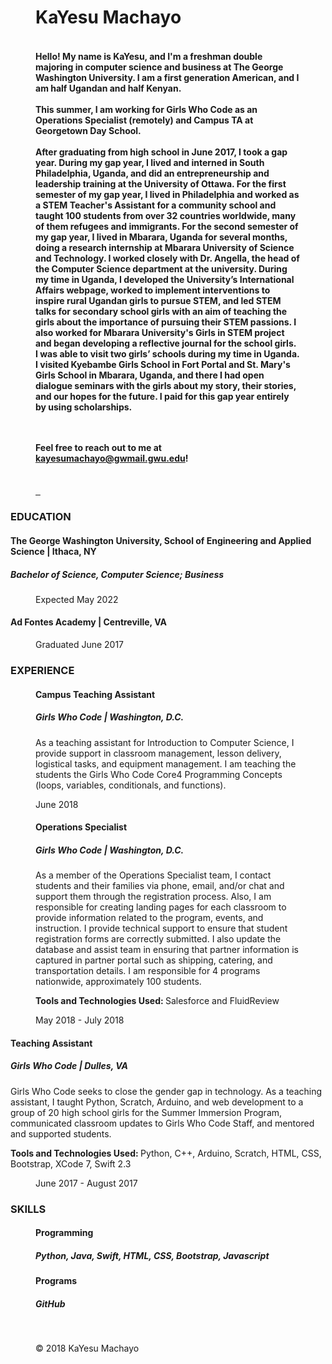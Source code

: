 

<div class="jumbotron">
<div class="row">
<figure class="col-sm-1"> </figure>
<figure class= "col-sm-4">
<br> <br>
<h1>KaYesu Machayo</h1>
<h4><br>
Hello! My name is KaYesu, and I'm a freshman double majoring in computer science and 
business at The George Washington University.  I am a first generation American, and I am half Ugandan and half Kenyan.
<br><br>
This summer, I am working for Girls Who Code as an Operations Specialist (remotely) and Campus TA at Georgetown Day School.
<br><br>
After graduating from high school in June 2017, I took a gap year. During my gap year, I lived and interned in South Philadelphia, Uganda, and did an entrepreneurship and leadership training at the University of Ottawa. For the first semester of my gap year, I lived in Philadelphia and worked as a STEM Teacher's Assistant for a community school and taught 100 students from over 32 countries worldwide, many of them refugees and immigrants. For the second semester of my gap year, I lived in Mbarara, Uganda for several months, doing a research internship at Mbarara University of Science and Technology. I worked closely with Dr. Angella, the head of the Computer Science department at the university. During my time in Uganda, I developed the University’s International Affairs webpage, worked to implement interventions to inspire rural Ugandan girls to pursue STEM, and led STEM talks for secondary school girls with an aim of teaching the girls about the importance of pursuing their STEM passions. I also worked for Mbarara University's Girls in STEM project and began developing a reflective journal for the school girls. I was able to visit two girls’ schools during my time in Uganda. I visited Kyebambe Girls School in Fort Portal and St. Mary's Girls School in Mbarara, Uganda, and there I had open dialogue seminars with the girls about my story, their stories, and our hopes for the future.
I paid for this gap year entirely by using scholarships. 

<br><br>
Feel free to reach out to me at kayesumachayo@gwmail.gwu.edu!
</h4>
<br>
<div class="socials">
<a href="mailto:kayesumachayo@gwmail.gwu.edu" target="_blank"><span class="fa fa-envelope-o"></span>
&nbsp;
<a href="www.linkedin.com/in/kayesumachayo" target="_blank"><span class="fa fa-linkedin"></span></a>
&nbsp;
<a href="https://github.com/KaYesuMachayo" target = "_blank"><span class="fa fa-github"></span></a>
&nbsp;
<a href="https://www.instagram.com/kayesu1999/" target = "_blank"><span class="fa fa-camera-retro"></span></a>
</div>
</figure>
</div>
</div>

<!-- RESUME -->
<section id="education" class="container-fluid">
<div class="row">
<h3><strong>EDUCATION</strong></h3>
</div>
<div class="row">


<h4><strong>The George Washington University, School of Engineering and Applied Science</strong> | Ithaca, NY</h4>
<h5>Bachelor of Science, Computer Science; Business</h5>


</figure>
<figure class="col-sm-2">
<p>Expected May 2022</p>
</figure>
</div>
<div class="row">

<h4><strong>Ad Fontes Academy</strong> | Centreville, VA</h4>
</figure>
<figure class="col-sm-2">
<p>Graduated June 2017</p>
</figure>
</div>
</section>

<section class="container-fluid" id="experience">
<div class="row">
<h3><strong>EXPERIENCE</strong></h3>
</div>
<div class="row">

</figure>
<figure class="col-sm-7">
<h4><strong>Campus Teaching Assistant</strong></h4>
<h5>Girls Who Code | Washington, D.C.</h5>
<p>As a teaching assistant for Introduction to Computer Science, I provide support in classroom management, lesson delivery, logistical tasks, and equipment management. I am teaching the students the Girls Who Code Core4 Programming Concepts (loops, variables, conditionals, and functions).
</p>
</figure>
<figure class="col-sm-2">
<p>June 2018</p>

<h4><strong>Operations Specialist </strong></h4>
<h5>Girls Who Code | Washington, D.C.</h5>
<p> As a member of the Operations Specialist team, I contact students and their families via phone, email, and/or chat and support them through the registration process. Also, I am responsible for creating landing pages for each classroom to provide information related to the program, events, and instruction. I provide technical support to ensure that student registration forms are correctly submitted. I also update the database and assist team in ensuring that partner information is captured in partner portal such as shipping, catering, and transportation details. I am responsible for 4 programs nationwide, approximately 100 students.
</p>
<p><strong>Tools and Technologies Used: </strong> Salesforce and FluidReview
</p>
</figure>
<figure class="col-sm-2">
<p>May 2018 - July 2018</p>
</figure>
</div>
<div class="row">
<h4><strong>Teaching Assistant</strong></h4>
<h5>Girls Who Code | Dulles, VA</h5>
<p>Girls Who Code seeks to close the gender gap in technology. As a teaching assistant, I taught Python, Scratch, Arduino,
and web development to a group of 20 high school girls for the Summer Immersion Program, communicated classroom
updates to Girls Who Code Staff, and mentored and supported students. </p>
<p><strong>Tools and Technologies Used: </strong> Python, C++, Arduino, Scratch,
HTML, CSS, Bootstrap, XCode 7, Swift 2.3</p>
</figure>
<figure class="col-sm-2">
<p>June 2017 - August 2017</p>
</figure>
</div>





<section class="container-fluid" id="skills">
<div class="row">
<h3><strong>SKILLS</strong></h3>
</div>
<div class="row">
<figure class="col-sm-3">
<h4><strong>Programming</strong></h4>
</figure>
<figure class="col-sm-7">
<h5>Python, Java, Swift, HTML, CSS, Bootstrap,
 Javascript</h5>
</figure>
</div>
<div class="row">
<figure class="col-sm-3">
<h4><strong>Programs</strong></h4>
</figure>
<figure class="col-sm-7">
<h5>GitHub</h5>
</figure>
</div>
<div class="row">
<figure class="col-sm-3">



<footer class="footer">
<br>
<p>&copy; 2018 KaYesu Machayo</p>
</footer>
</body>
</html>
